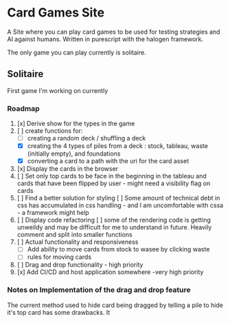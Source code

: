 # Card Games Site
A Site where you can play card games to be used for testing strategies and AI against humans.
Written in purescript with the halogen framework. 

The only game you can play currently is solitaire.

## Solitaire
First game I'm working on currently

### Roadmap
1. [x] Derive show for the types in the game 
2. [ ] create functions for:
    - [ ] creating a random deck / shuffling a deck  
    - [x] creating the 4 types of piles from a deck : stock, tableau, waste (initially empty), and foundations 
    - [x] converting a card to a path with the uri for the card asset 
3. [x] Display the cards in the browser 
4. [ ] Set only top cards to be face in the beginning in the tableau and cards that have been flipped by user - might need a visibility flag on cards 
5. [ ] Find a better solution for styling 
   [ ] Some amount of technical debt in css has accumulated in css handling - and I am uncomfortable with cssa - a framework might help
6. [ ] Display code refactoring 
   [ ]  some of the rendering  code is getting unweildy and may be difficult for me to understand in future. Heavily comment and split into smaller functions
7. [ ] Actual functionality and responsiveness
    - [ ] Add ability to move cards from stock to wasee by clicking waste 
    - [ ] rules for moving cards 
8. [ ] Drag and drop functionality - high priority 
9. [x] Add CI/CD and host application somewhere -very high priority 

### Notes on Implementation of the drag and drop feature
The current method used to hide card being dragged by telling a pile to hide it's top card has some drawbacks.
It 

